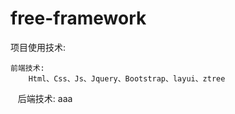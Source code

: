 # free-framework
项目使用技术:

    前端技术:
        Html、Css、Js、Jquery、Bootstrap、layui、ztree  
    
    后端技术:
        aaa
